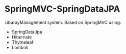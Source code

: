 # SpringMVC-SpringDataJPA
LibarayManagement system. Based on SpringMVC using:
  - SpringDataJpa
  - Hibernate
  - Thymeleaf
  - Lombok

